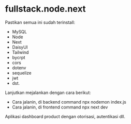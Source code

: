 # fullstack.node.next

Pastikan semua ini sudah terinstall:
- MySQL
- Node
- Next
- DaisyUI
- Tailwind
- bycrpt
- cors
- dotenv
- sequelize
- jwt
- dst.

Lanjutkan mejalankan dengan cara berikut:
- Cara jalanin, di backend command npx nodemon index.js
- Cara jalanin, di frontend command npx next dev

Aplikasi dashboard product dengan otorisasi, autentikasi dll.
